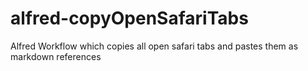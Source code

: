 # alfred-copyOpenSafariTabs
Alfred Workflow which copies all open safari tabs and pastes them as markdown references
